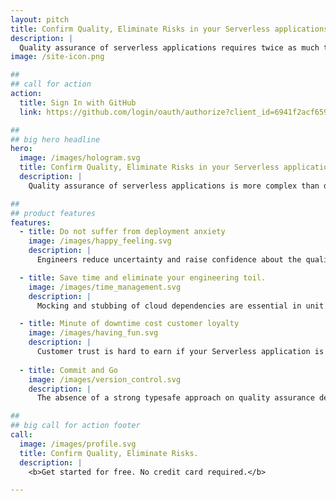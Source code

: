 ```yaml
---
layout: pitch
title: Confirm Quality, Eliminate Risks in your Serverless applications.
description: |
  Quality assurance of serverless applications requires twice as much time maintaining testing environments and mocks of cloud dependencies instead of building a loyal relationship with your customers.
image: /site-icon.png

##
## call for action
action:
  title: Sign In with GitHub
  link: https://github.com/login/oauth/authorize?client_id=6941f2acf659df65f37e&response_type=code&scope=repo%3Astatus&state=%7B%22vsn%22%3A%22v6%22%2C%22cid%22%3A%226941f2acf659df65f37e%22%2C%22url%22%3A%22https%3A%2F%2Fapi.assay.it%2Fauth%2Fhook%2Fgithub%22%2C%22acc%22%3A%22oss%22%2C%22upg%22%3Afalse%7D

##
## big hero headline
hero:
  image: /images/hologram.svg
  title: Confirm Quality, Eliminate Risks in your Serverless applications
  description: |
    Quality assurance of serverless applications is more complex than doing it for other runtimes. Engineering teams spend twice as much time for maintaining testing environments and mocking cloud dependencies instead of building a loyal relationship with their customers, <b>assay.it</b> has you covered.

##
## product features
features:
  - title: Do not suffer from deployment anxiety
    image: /images/happy_feeling.svg
    description: |
      Engineers reduce uncertainty and raise confidence about the quality by checking applications against known or predictable issues. Serverless testing is often implemented at the level of an individual function rather than the entire application. Unknowns remain undetected and will cause surprising failures together with anxiety. Effortless, continuous “testing in production” is only the solution for zero-risk releases.

  - title: Save time and eliminate your engineering toil.
    image: /images/time_management.svg
    description: |
      Mocking and stubbing of cloud dependencies are essential in unit testing of Serverless applications. It becomes a requirement to keep them identical with real services, engineers have to mock nuances of real services. They quickly get out of sync despite the weekly toil maintenance effort. The best effort simulation of the real environment is the real environment itself. Annihilate coding boredom by validating critical paths of applications using automated “testing in production” techniques.  

  - title: Minute of downtime cost customer loyalty 
    image: /images/having_fun.svg
    description: |
      Customer trust is hard to earn if your Serverless application is glitching. Applications have to serve their customers according to the value it promises and ensure great experience, otherwise customers find another product for their needs. Use an automated solution to continuously detect issues in every change before a full blow outage is slapped on the customer face.
  
  - title: Commit and Go
    image: /images/version_control.svg
    description: |
      The absence of a strong typesafe approach on quality assurance development of Serverless applications causes additional overhead and time loss in the development cycle. <b>assay.it</b> is designed to perform a formal proof of the quality using typesafe Behavior as a Code paradigm. Just write pure functional code instead of clicking through UI or maintaining endless XML, YAML or JSON documents.

##
## big call for action footer
call:
  image: /images/profile.svg
  title: Confirm Quality, Eliminate Risks.
  description: |
    <b>Get started for free. No credit card required.</b>

---
```


